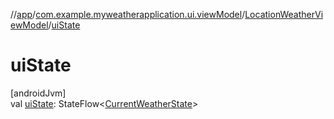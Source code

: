 //[app](../../../index.md)/[com.example.myweatherapplication.ui.viewModel](../index.md)/[LocationWeatherViewModel](index.md)/[uiState](ui-state.md)

# uiState

[androidJvm]\
val [uiState](ui-state.md): StateFlow&lt;[CurrentWeatherState](../-current-weather-state/index.md)&gt;

